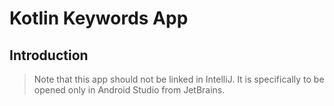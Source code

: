 # Kotlin Keywords App

## Introduction

> Note that this app should not be linked in IntelliJ. It is specifically to be opened only in Android Studio from JetBrains.